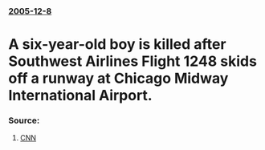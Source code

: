 ### [2005-12-8](/news/2005/12/8/index.md)

#  A six-year-old boy is killed after Southwest Airlines Flight 1248 skids off a runway at Chicago Midway International Airport. 




### Source:

1. [CNN](http://www.cnn.com/2005/US/12/08/chicago.airplane/index.html)
